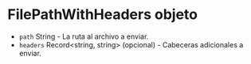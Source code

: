 # FilePathWithHeaders objeto

* `path` String - La ruta al archivo a enviar.
* `headers` Record<string, string> (opcional) - Cabeceras adicionales a enviar.
